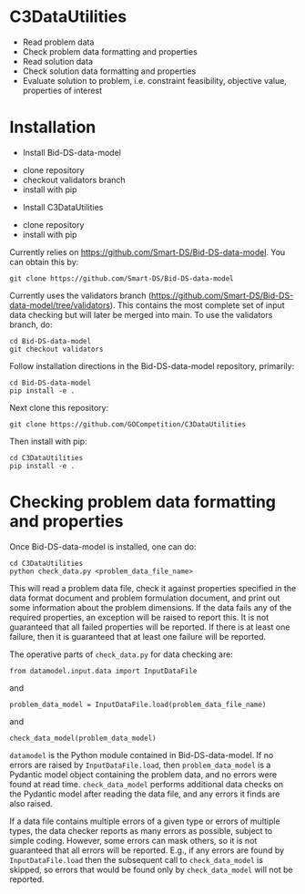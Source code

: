 # C3DataUtilities

* Read problem data
* Check problem data formatting and properties
* Read solution data
* Check solution data formatting and properties
* Evaluate solution to problem, i.e. constraint feasibility, objective value, properties of interest

# Installation

* Install Bid-DS-data-model
- clone repository
- checkout validators branch
- install with pip
* Install C3DataUtilities
- clone repository
- install with pip

Currently relies on https://github.com/Smart-DS/Bid-DS-data-model. You can obtain this by:

```
git clone https://github.com/Smart-DS/Bid-DS-data-model
```

Currently uses the validators branch (https://github.com/Smart-DS/Bid-DS-data-model/tree/validators). This contains the most complete set of input data checking but will later be merged into main. To use the validators branch, do:

```
cd Bid-DS-data-model
git checkout validators
```

Follow installation directions in the Bid-DS-data-model repository, primarily:

```
cd Bid-DS-data-model
pip install -e .
```

Next clone this repository:

```
git clone https://github.com/GOCompetition/C3DataUtilities
```

Then install with pip:

```
cd C3DataUtilities
pip install -e .
```

# Checking problem data formatting and properties

Once Bid-DS-data-model is installed, one can do:

```
cd C3DataUtilities
python check_data.py <problem_data_file_name>
```

This will read a problem data file, check it against properties specified in the data format document and problem formulation document, and print out some information about the problem dimensions. If the data fails any of the required properties, an exception will be raised to report this. It is not guaranteed that all failed properties will be reported. If there is at least one failure, then it is guaranteed that at least one failure will be reported.

The operative parts of ```check_data.py``` for data checking are:

```
from datamodel.input.data import InputDataFile
```

and

```
problem_data_model = InputDataFile.load(problem_data_file_name)
```

and

```
check_data_model(problem_data_model)
```

```datamodel``` is the Python module contained in Bid-DS-data-model. If no errors are raised by ```InputDataFile.load```, then ```problem_data_model``` is a Pydantic model object containing the problem data, and no errors were found at read time. ```check_data_model``` performs additional data checks on the Pydantic model after reading the data file, and any errors it finds are also raised.

If a data file contains multiple errors of a given type or errors of multiple types, the data checker reports as many errors as possible, subject to simple coding. However, some errors can mask others, so it is not guaranteed that all errors will be reported. E.g., if any errors are found by ```InputDataFile.load``` then the subsequent call to ```check_data_model``` is skipped, so errors that would be found only by ```check_data_model``` will not be reported.
